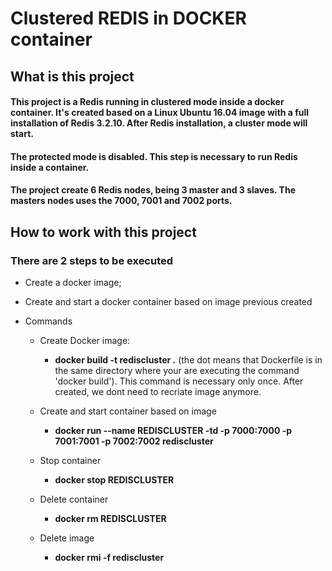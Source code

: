 # Clustered REDIS in DOCKER container

## What is this project

#### This project is a Redis running in clustered mode inside a docker container. It's created based on a Linux Ubuntu 16.04 image with a full installation of Redis 3.2.10. After Redis installation, a cluster mode will start. 
#### The protected mode is disabled. This step is necessary to run Redis inside a container.
#### The project create 6 Redis nodes, being 3 master and 3 slaves. The masters nodes uses the 7000, 7001 and 7002 ports.

## How to work with this project

### There are 2 steps to be executed
* Create a docker image;
* Create and start a docker container based on image previous created

* Commands
	
	* Create Docker image:
		* __docker build -t rediscluster .__ (the dot means that Dockerfile is in the same directory where your are executing the command 'docker build').
		This command is necessary only once. After created, we dont need to recriate image anymore.
	
	* Create and start container based on image
		* __docker run --name REDISCLUSTER -td -p 7000:7000 -p 7001:7001 -p 7002:7002 rediscluster__
	
	* Stop container
		* __docker stop REDISCLUSTER__
	
	* Delete container
		* __docker rm REDISCLUSTER__
	
	* Delete image
		* __docker rmi -f rediscluster__